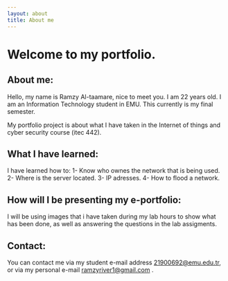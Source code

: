 ```yaml
---
layout: about
title: About me
---
```

# Welcome to my portfolio.

## About me:

Hello, my name is Ramzy Al-taamare, nice to meet you.
I am 22 years old.
I am an Information Technology student in EMU.
This currently is my final semester.

My portfolio project is about what I have taken in the Internet of things and cyber security course (itec 442).

## What I have learned:
I have learned how to:
1- Know who ownes the network that is being used.
2- Where is the server located.
3- IP adresses.
4- How to flood a network.

## How will I be presenting my e-portfolio:

I will be using images that i have taken during my lab hours to show what has been done, as well as answering the questions in the lab assigments.

## Contact: 

You can contact me via my student e-mail address 21900692@emu.edu.tr, or via my personal e-mail ramzyriver1@gmail.com . 
